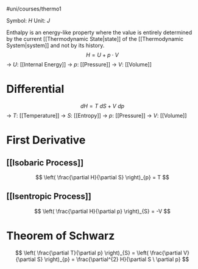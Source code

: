 #uni/courses/thermo1 

Symbol: $H$
Unit: $J$

Enthalpy is an energy-like property where the value is entirely determined by the current [[Thermodynamic State|state]] of the [[Thermodynamic System|system]] and not by its history.
$$
H = U + p \cdot V
$$
-> $U$: [[Internal Energy]]
-> $p$: [[Pressure]]
-> $V$: [[Volume]]

# Differential

$$
dH = T \ dS + V \ dp
$$
-> $T$: [[Temperature]]
-> $S$: [[Entropy]]
-> $p$: [[Pressure]]
-> $V$: [[Volume]]

# First Derivative

## [[Isobaric Process]]

$$
\left( \frac{\partial H}{\partial S} \right)_{p} = T
$$

## [[Isentropic Process]]

$$
\left( \frac{\partial H}{\partial p} \right)_{S} = -V
$$

# Theorem of Schwarz

$$
\left( \frac{\partial T}{\partial p} \right)_{S}
= \left( \frac{\partial V}{\partial S} \right)_{p}
= \frac{\partial^{2} H}{\partial S \ \partial p}
$$